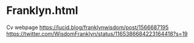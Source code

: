 # Franklyn.html
Cv webpage
https://lucid.blog/franklynwisdom/post/1566687195
https://twitter.com/WisdomFranklyn/status/1165386684223164418?s=19

